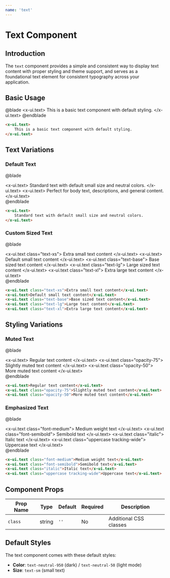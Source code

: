 ```yaml
---
name: 'text'
---
```


# Text Component

## Introduction

The `text` component provides a simple and consistent way to display text content with proper styling and theme support, and serves as a foundational text element for consistent typography across your application.

## Basic Usage

@blade
<x-demo>
    <x-ui.text>
        This is a basic text component with default styling.
    </x-ui.text>
</x-demo>
@endblade

```html
<x-ui.text>
    This is a basic text component with default styling.
</x-ui.text>
```

## Text Variations

### Default Text

@blade
<x-demo>
    <div class="space-y-2">
        <x-ui.text>
            Standard text with default small size and neutral colors.
        </x-ui.text>
        <x-ui.text>
            Perfect for body text, descriptions, and general content.
        </x-ui.text>
    </div>
</x-demo>
@endblade

```html
<x-ui.text>
    Standard text with default small size and neutral colors.
</x-ui.text>
```

### Custom Sized Text

@blade
<x-demo>
    <div class="space-y-3">
        <x-ui.text class="text-xs">
            Extra small text content
        </x-ui.text>
        <x-ui.text>
            Default small text content
        </x-ui.text>
        <x-ui.text class="text-base">
            Base sized text content
        </x-ui.text>
        <x-ui.text class="text-lg">
            Large sized text content
        </x-ui.text>
        <x-ui.text class="text-xl">
            Extra large text content
        </x-ui.text>
    </div>
</x-demo>
@endblade

```html
<x-ui.text class="text-xs">Extra small text content</x-ui.text>
<x-ui.text>Default small text content</x-ui.text>
<x-ui.text class="text-base">Base sized text content</x-ui.text>
<x-ui.text class="text-lg">Large text content</x-ui.text>
<x-ui.text class="text-xl">Extra large text content</x-ui.text>
```


## Styling Variations

### Muted Text

@blade
<x-demo>
    <div class="space-y-2">
        <x-ui.text>
            Regular text content
        </x-ui.text>
        <x-ui.text class="opacity-75">
            Slightly muted text content
        </x-ui.text>
        <x-ui.text class="opacity-50">
            More muted text content
        </x-ui.text>
    </div>
</x-demo>
@endblade

```html
<x-ui.text>Regular text content</x-ui.text>
<x-ui.text class="opacity-75">Slightly muted text content</x-ui.text>
<x-ui.text class="opacity-50">More muted text content</x-ui.text>
```

### Emphasized Text

@blade
<x-demo>
    <div class="space-y-2">
        <x-ui.text class="font-medium">
            Medium weight text
        </x-ui.text>
        <x-ui.text class="font-semibold">
            Semibold text
        </x-ui.text>
        <x-ui.text class="italic">
            Italic text
        </x-ui.text>
        <x-ui.text class="uppercase tracking-wide">
            Uppercase text
        </x-ui.text>
    </div>
</x-demo>
@endblade

```html
<x-ui.text class="font-medium">Medium weight text</x-ui.text>
<x-ui.text class="font-semibold">Semibold text</x-ui.text>
<x-ui.text class="italic">Italic text</x-ui.text>
<x-ui.text class="uppercase tracking-wide">Uppercase text</x-ui.text>
```

## Component Props

| Prop Name | Type | Default | Required | Description |
|-----------|------|---------|----------|-------------|
| `class` | string | `''` | No | Additional CSS classes |

## Default Styles

The text component comes with these default styles:

- **Color**: `text-neutral-950` (dark) / `text-neutral-50` (light mode)
- **Size**: `text-sm` (small text)

